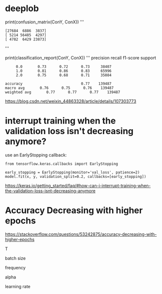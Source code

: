 # deeplob


print(confusion_matrix(ConY, ConX))
'''

    [27684  6886  3837]
    [ 5214 56485  4297]
    [ 4782  6429 23873]

'''

print(classification_report(ConY, ConX))
'''
              precision    recall  f1-score   support

         0.0       0.73      0.72      0.73     38407
         1.0       0.81      0.86      0.83     65996
         2.0       0.75      0.68      0.71     35084

    accuracy                           0.77    139487
    macro avg       0.76      0.75      0.76    139487
    weighted avg       0.77      0.77      0.77    139487
    
    
    
https://blog.csdn.net/weixin_44863328/article/details/107303773

# interrupt training when the validation loss isn't decreasing anymore?

use an EarlyStopping callback:

```
from tensorflow.keras.callbacks import EarlyStopping

early_stopping = EarlyStopping(monitor='val_loss', patience=2)
model.fit(x, y, validation_split=0.2, callbacks=[early_stopping])
```
https://keras.io/getting_started/faq/#how-can-i-interrupt-training-when-the-validation-loss-isnt-decreasing-anymore

# Accuracy Decreasing with higher epochs

https://stackoverflow.com/questions/53242875/accuracy-decreasing-with-higher-epochs


T

batch size

frequency

alpha

learning rate



